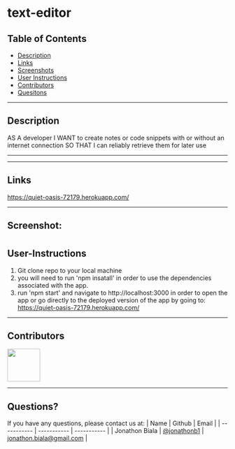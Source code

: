# text-editor

## Table of Contents

- [Description](#Description)
- [Links](#Links)
- [Screenshots](#Screenshots)
- [User Instructions](#User-Instructions)
- [Contributors](#Contributors)
- [Quesitons](#Questions)

---

## Description

AS A developer
I WANT to create notes or code snippets with or without an internet connection
SO THAT I can reliably retrieve them for later use

---

---

## Links

https://quiet-oasis-72179.herokuapp.com/

---

## Screenshot:

#

## User-Instructions

1. Git clone repo to your local machine
2. you will need to run 'npm insatall' in order to use the dependencies associated with the app.
3. run 'npm start' and navigate to http://localhost:3000 in order to open the app or go directly to the deployed version of the app by going to:
   https://quiet-oasis-72179.herokuapp.com/

---

## Contributors

[<img src="https://ca.slack-edge.com/T03EP850QMA-U03LRRGR9SA-26e6f5444e8e-512" width="75" height="75">](https://github.com/jonathonb1)

---

## Questions?

If you have any questions, please contact us at:
| Name | Github | Email |
| ----------- | ----------- | ----------- |
| Jonathon Biala | [@jonathonb1](https://github.com/jonathonb1) | jonathon.biala@gmail.com |
